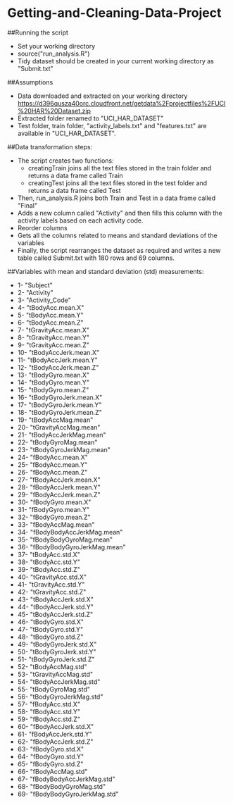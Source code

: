 Getting-and-Cleaning-Data-Project
=================================


##Running the script
- Set your working directory
-	source("run_analysis.R")
-	Tidy dataset should be created in your current working directory as "Submit.txt"

##Assumptions
-	Data downloaded and extracted on your working directory https://d396qusza40orc.cloudfront.net/getdata%2Fprojectfiles%2FUCI%20HAR%20Dataset.zip 
-	Extracted folder renamed to "UCI_HAR_DATASET" 
-	 Test folder, train folder, "activity_labels.txt" and "features.txt" are available in "UCI_HAR_DATASET".

##Data transformation steps:
- The script creates two functions:
  - creatingTrain joins all the text files stored in the train folder and returns a data frame called Train
  - creatingTest joins all the text files stored in the test folder and returns a data frame called Test
- Then, run_analysis.R  joins both Train and Test in a data frame called "Final"
- Adds a new column called "Activity" and then fills this column with the activity labels based on each activity code.
- Reorder columns
- Gets all the columns related to means and standard deviations of the variables 
- Finally, the script rearranges the dataset as required and writes a new table called Submit.txt with 180 rows and 69 columns.

##Variables with mean and standard deviation (std) measurements:
- 1-	"Subject"
- 2-	"Activity"
- 3-	"Activity_Code"
- 4-	"tBodyAcc.mean.X"
- 5-	"tBodyAcc.mean.Y"
- 6-	"tBodyAcc.mean.Z"
- 7-	"tGravityAcc.mean.X"
- 8-	"tGravityAcc.mean.Y"
- 9-	"tGravityAcc.mean.Z"
- 10-	"tBodyAccJerk.mean.X"
- 11-	"tBodyAccJerk.mean.Y"
- 12-	"tBodyAccJerk.mean.Z"
- 13-	"tBodyGyro.mean.X"
- 14-	"tBodyGyro.mean.Y"
- 15-	"tBodyGyro.mean.Z"
- 16-	"tBodyGyroJerk.mean.X"
- 17-	"tBodyGyroJerk.mean.Y"
- 18-	"tBodyGyroJerk.mean.Z"
- 19-	"tBodyAccMag.mean"
- 20-	"tGravityAccMag.mean"
- 21-	"tBodyAccJerkMag.mean"
- 22-	"tBodyGyroMag.mean"
- 23-	"tBodyGyroJerkMag.mean"
- 24-	"fBodyAcc.mean.X"
- 25-	"fBodyAcc.mean.Y"
- 26-	"fBodyAcc.mean.Z"
- 27-	"fBodyAccJerk.mean.X"
- 28-	"fBodyAccJerk.mean.Y"
- 29-	"fBodyAccJerk.mean.Z"
- 30-	"fBodyGyro.mean.X"
- 31-	"fBodyGyro.mean.Y"
- 32-	"fBodyGyro.mean.Z"
- 33-	"fBodyAccMag.mean"
- 34-	"fBodyBodyAccJerkMag.mean"
- 35-	"fBodyBodyGyroMag.mean"
- 36-	"fBodyBodyGyroJerkMag.mean"
- 37-	"tBodyAcc.std.X"
- 38-	"tBodyAcc.std.Y"
- 39-	"tBodyAcc.std.Z"
- 40-	"tGravityAcc.std.X"
- 41-	"tGravityAcc.std.Y"
- 42-	"tGravityAcc.std.Z"
- 43-	"tBodyAccJerk.std.X"
- 44-	"tBodyAccJerk.std.Y"
- 45-	"tBodyAccJerk.std.Z"
- 46-	"tBodyGyro.std.X"
- 47-	"tBodyGyro.std.Y"
- 48-	"tBodyGyro.std.Z"
- 49-	"tBodyGyroJerk.std.X"
- 50-	"tBodyGyroJerk.std.Y"
- 51-	"tBodyGyroJerk.std.Z"
- 52-	"tBodyAccMag.std"
- 53-	"tGravityAccMag.std"
- 54-	"tBodyAccJerkMag.std"
- 55-	"tBodyGyroMag.std"
- 56-	"tBodyGyroJerkMag.std"
- 57-	"fBodyAcc.std.X"
- 58-	"fBodyAcc.std.Y"
- 59-	"fBodyAcc.std.Z"
- 60-	"fBodyAccJerk.std.X"
- 61-	"fBodyAccJerk.std.Y"
- 62-	"fBodyAccJerk.std.Z"
- 63-	"fBodyGyro.std.X"
- 64-	"fBodyGyro.std.Y"
- 65-	"fBodyGyro.std.Z"
- 66-	"fBodyAccMag.std"
- 67-	"fBodyBodyAccJerkMag.std"
- 68-	"fBodyBodyGyroMag.std"
- 69-	"fBodyBodyGyroJerkMag.std"
